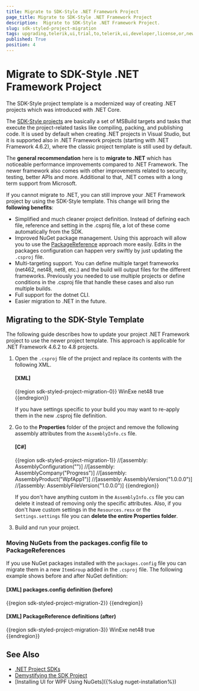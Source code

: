 ```yaml
---
title: Migrate to SDK-Style .NET Framework Project
page_title: Migrate to SDK-Style .NET Framework Project
description:  Migrate to SDK-Style .NET Framework Project.
slug: sdk-styled-project-migration
tags: upgrading,telerik,ui,trial,to,telerik,ui,developer,license,or,newer,version,netframework
published: True
position: 4
---
```


# Migrate to SDK-Style .NET Framework Project

The SDK-Style project template is a modernized way of creating .NET projects which was introduced with .NET Core.

The [SDK-Style projects](https://learn.microsoft.com/en-us/dotnet/core/project-sdk/overview) are basically a set of MSBuild targets and tasks that execute the project-related tasks like compiling, packing, and publishing code. It is used by default when creating .NET projects in Visual Studio, but it is supported also in .NET Framework projects (starting with .NET Framework 4.6.2), where the classic project template is still used by default. 

The __general recommendation__ here is to __migrate to .NET__ which has noticeable performance improvements compared to .NET Framework. The newer framework also comes with other improvements related to security, testing, better APIs and more. Additional to that, .NET comes with a long term support from Microsoft.

If you cannot migrate to .NET, you can still improve your .NET Framework project by using the SDK-Style template. This change will bring the __following benefits__:

* Simplified and much cleaner project definition. Instead of defining each file, reference and setting in the .csproj file, a lot of these come automatically from the SDK.
* Improved NuGet package management. Using this approach will allow you to use the [PackageReference](https://learn.microsoft.com/en-us/nuget/consume-packages/package-references-in-project-files) approach more easily. Edits in the packages configuration can happen very swiftly by just updating the `.csproj` file.
* Multi-targeting support. You can define multiple target frameworks (net462, net48, net8, etc.) and the build will output files for the different frameworks. Previously you needed to use multiple projects or define conditions in the .csproj file that handle these cases and also run multiple builds.
* Full support for the dotnet CLI.
* Easier migration to .NET in the future.

## Migrating to the SDK-Style Template

The following guide describes how to update your project .NET Framework project to use the newer project template. This approach is applicable for .NET Framework 4.6.2 to 4.8 projects.

1. Open the `.csproj` file of the project and replace its contents with the following XML.

	#### __[XML]__
	{{region sdk-styled-project-migration-0}}
		<Project Sdk="Microsoft.NET.Sdk">
			<PropertyGroup>
				<OutputType>WinExe</OutputType>
				<TargetFramework>net48</TargetFramework>
				<UseWPF>true</UseWPF>
			</PropertyGroup>
		</Project>
	{{endregion}}	
	
	If you have settings specific to your build you may want to re-apply them in the new .csproj file definition.
	
1. Go to the __Properties__ folder of the project and remove the following assembly attributes from the `AssemblyInfo.cs` file.

	#### __[C#]__
	{{region sdk-styled-project-migration-1}}
		//[assembly: AssemblyConfiguration("")]
		//[assembly: AssemblyCompany("Progress")]
		//[assembly: AssemblyProduct("WpfApp1")]
		//[assembly: AssemblyVersion("1.0.0.0")]
		//[assembly: AssemblyFileVersion("1.0.0.0")]
	{{endregion}}	

	If you don't have anything custom in the `AssemblyInfo.cs` file you can delete it instead of removing only the specific attributes.
	Also, if you don't have custom settings in the `Resources.resx` or the `Settings.settings` file you can __delete the entire Properties folder__.

1. Build and run your project.

### Moving NuGets from the packages.config file to PackageReferences

If you use NuGet packages installed with the `packages.config` file you can migrate them in a new `ItemGroup` added in the `.csproj` file. The following example shows before and after NuGet definition:

#### __[XML] packages.config definition (before)__
{{region sdk-styled-project-migration-2}}
	<packages>
		<package id="Telerik.Windows.Controls.for.Wpf.Xaml" version="2025.2.521" targetFramework="net46" />
		<package id="Telerik.Windows.Controls.Navigation.for.Wpf.Xaml" version="2025.2.521" targetFramework="net46" />
		<package id="Telerik.Windows.Controls.GridView.for.Wpf.Xaml" version="2025.2.521" targetFramework="net46" />
	</packages>
{{endregion}}	

#### __[XML] PackageReference definitions (after)__
{{region sdk-styled-project-migration-3}}
	<Project Sdk="Microsoft.NET.Sdk">
		<PropertyGroup>
			<OutputType>WinExe</OutputType>
			<TargetFramework>net48</TargetFramework>
			<UseWPF>true</UseWPF>
		</PropertyGroup>
		<ItemGroup>
			<PackageReference Include="Telerik.Windows.Controls.for.Wpf.Xaml" Version="2025.2.521" />
			<PackageReference Include="Telerik.Windows.Controls.Navigation.for.Wpf.Xaml" Version="2025.2.521" />
			<PackageReference Include="Telerik.Windows.Controls.GridView.for.Wpf.Xaml" Version="2025.2.521" />
		</ItemGroup>	
	</Project>
{{endregion}}	

## See Also  
* [.NET Project SDKs](https://learn.microsoft.com/en-us/dotnet/core/project-sdk/overview)
* [Demystifying the SDK Project](https://dansiegel.net/post/2018/08/21/demystifying-the-sdk-project)
* [Installing UI for WPF Using NuGets]({%slug nuget-installation%})
